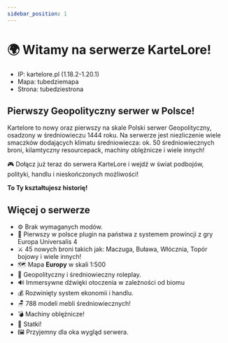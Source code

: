 ```yaml
---
sidebar_position: 1
---
```


# 🌍 Witamy na serwerze KarteLore! 

- IP: kartelore.pl (1.18.2-1.20.1)
- Mapa: tubedziemapa
- Strona: tubedziestrona

## Pierwszy Geopolityczny serwer w Polsce!
Kartelore to nowy oraz pierwszy na skale Polski serwer Geopolityczny, osadzony w średniowieczu 1444 roku. Na serwerze jest niezliczenie wiele smaczków dodających klimatu średniowiecza: ok. 50 średniowiecznych broni, kilamtyczny resourcepack, machiny oblężnicze i wiele innych!

🎮 Dołącz już teraz do serwera KarteLore i wejdź w świat podbojów, polityki, handlu i nieskończonych możliwości!

**To Ty kształtujesz historię!**

## Więcej o serwerze
- ⚙ Brak wymaganych modów.
- 🏴󠁭󠁶󠁵󠁮󠁿 Pierwszy w polsce plugin na państwa z systemem prowincji z gry Europa Universalis 4
- ⚔️ 45 nowych broni takich jak: Maczuga, Buława, Włócznia, Topór bojowy i wiele innych!
- 🗺 Mapa **Europy** w skali 1:500
- 🏰 Geopolityczny i średniowieczny roleplay.
- 🔊 Immersywne dźwięki otoczenia w zależności od biomu
- 💰 Rozwinięty system ekonomii i handlu.
- 🪑 788 modeli mebli średniowiecznych!
- 💣 Machiny oblężnicze!
- 🚢 Statki!
- 🖼️ Przyjemny dla oka wygląd serwera.
